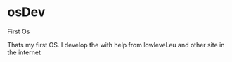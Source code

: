 # osDev
First Os

Thats my first OS. 
I develop the with help from lowlevel.eu and other site in the internet
